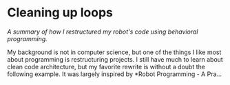 # Cleaning up loops

*A summary of how I restructured my robot's code using behavioral programming.*

My background is not in computer science, but one of the things I like most about programming is restructuring projects. I still have much to learn about clean code architecture, but my favorite rewrite is without a doubt the following example. It was largely inspired by *Robot Programming - A Pra...
